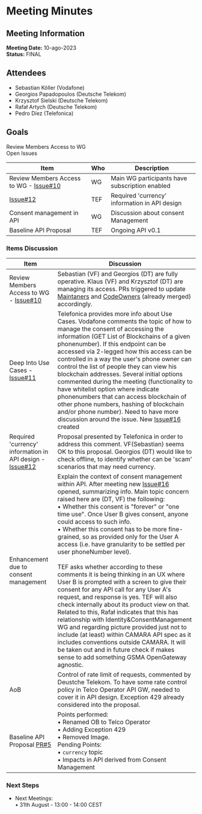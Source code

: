# Meeting Minutes

## Meeting Information

**Meeting Date:** 10-ago-2023<br/>
**Status:** FINAL



## Attendees

- Sebastian Köller (Vodafone)
- Georgios Papadopoulos (Deutsche Telekom)
- Krzysztof Sielski (Deutsche Telekom)
- Rafał Artych (Deutsche Telekom)
- Pedro Díez (Telefonica)

 

## Goals

Review Members Access to WG </br>
Open Issues </br>


Item | Who | Description
---- | ---- | ----
Review Members Access to WG - [Issue#10](https://github.com/camaraproject/BlockchainPublicAddress/issues/10) | WG | Main WG participants have subscription enabled
[Issue#12](https://github.com/camaraproject/BlockchainPublicAddress/issues/12) | TEF | Required 'currency' information in API design
Consent management in API | WG | Discussion about consent Management
Baseline API Proposal | TEF | Ongoing API v0.1


### Items Discussion

Item | Discussion
---- | ----
Review Members Access to WG - [Issue#10](https://github.com/camaraproject/BlockchainPublicAddress/issues/10) | Sebastian (VF) and Georgios (DT) are fully operative. Klaus (VF) and Krzysztof (DT) are managing its access. PRs triggered to update [Maintaners](https://github.com/camaraproject/BlockchainPublicAddress/pull/14) and [CodeOwners](https://github.com/camaraproject/BlockchainPublicAddress/pull/15) (already merged) accordingly.
Deep Into Use Cases - [Issue#11](https://github.com/camaraproject/BlockchainPublicAddress/issues/11) | Telefonica provides more info about Use Cases. Vodafone comments the topic of how to manage the consent of accessing the information (GET List of Blockchains of a given phonenumber). If this endpoint can be accessed vía 2-legged how this access can be controlled in a way the user's phone owner can control the list of people they can view his blockchain addresses. Several initial options commented during the meeting (functionality to have whitelist option where indicate phonenumbers that can access blockchain of other phone numbers, hashing of blockchain and/or phone number). Need to have more discussion around the issue. New [Issue#16](https://github.com/camaraproject/BlockchainPublicAddress/issues/16) created
Required 'currency' information in API design - [Issue#12](https://github.com/camaraproject/BlockchainPublicAddress/issues/12) | Proposal presented by Telefonica in order to address this comment. VF(Sebastian) seems OK to this proposal. Georgios (DT) would like to check offline, to identify whether can be 'scam' scenarios that may need currency.
Enhancement due to consent management | Explain the context of consent management within API. After meeting new [Issue#16](https://github.com/camaraproject/BlockchainPublicAddress/issues/16) opened, summarizing info. Main topic concern raised here are (DT, VF) the following:<br> • Whether this consent is "forever" or "one time use". Once User B gives consent, anyone could access to such info.<br> • Whether this consent has to be more fine-grained, so as provided only for the User A access (i.e. have granularity to be settled per user phoneNumber level). <br><br> TEF asks whether according to these comments it is being thinking in an UX where User B is prompted with a screen to give their consent for any API call for any User A's request, and response is yes. TEF will also check internally about its product view on that. Related to this, Rafał indicates that this has relationship with Identity&ConsentManagement WG and regarding picture provided just not to include (at least) within CAMARA API spec as it includes conventions outside CAMARA. It will be taken out and in future check if makes sense to add something GSMA OpenGateway agnostic.
AoB | Control of rate limit of requests, commented by Deustche Telekom. To have some rate control policy in Telco Operator API GW, needed to cover it in API design. Exception 429 already considered into the proposal.
Baseline API Proposal [PR#5](https://github.com/camaraproject/BlockchainPublicAddress/pull/5)| Points performed:<br> • Renamed OB to Telco Operator<br> • Adding Exception 429<br> • Removed Image.<br>Pending Points:<br> • `currency` topic <br>• Impacts in API derived from Consent Management


### Next Steps

- Next Meetings:<br/>
• 31th August - 13:00 - 14:00 CEST<br>
